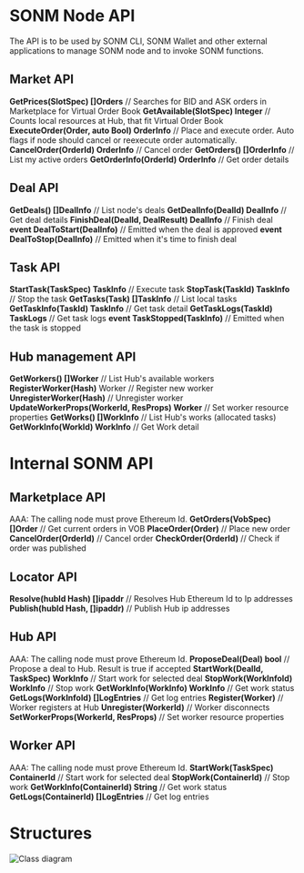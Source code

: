 # SONM Node API
The API is to be used by SONM CLI, SONM Wallet and other external applications to manage SONM node and to invoke SONM functions.
## Market API
**GetPrices(SlotSpec) []Orders** // Searches for BID and ASK orders in Marketplace for Virtual Order Book
**GetAvailable(SlotSpec) Integer** // Counts local resources at Hub, that fit Virtual Order Book
**ExecuteOrder(Order, auto Bool) OrderInfo** // Place and execute order. Auto flags if node should cancel or reexecute order automatically.
**CancelOrder(OrderId) OrderInfo** // Cancel order
**GetOrders() []OrderInfo** // List my active orders
**GetOrderInfo(OrderId) OrderInfo** // Get order details
## Deal API
**GetDeals() []DealInfo** // List node's deals
**GetDealInfo(DealId) DealInfo** // Get deal details
**FinishDeal(DealId, DealResult) DealInfo** // Finish deal
**event DealToStart(DealInfo)** // Emitted when the deal is approved
**event DealToStop(DealInfo)** // Emitted when it's time to finish deal
## Task API
**StartTask(TaskSpec) TaskInfo** // Execute task
**StopTask(TaskId) TaskInfo** // Stop the task
**GetTasks(Task) []TaskInfo** // List local tasks
**GetTaskInfo(TaskId) TaskInfo** // Get task detail
**GetTaskLogs(TaskId) TaskLogs** // Get task logs
**event TaskStopped(TaskInfo)** // Emitted when the task is stopped
## Hub management API
**GetWorkers() []Worker** // List Hub's available workers
**RegisterWorker(Hash)** Worker // Register new worker
**UnregisterWorker(Hash)** // Unregister worker
**UpdateWorkerProps(WorkerId, ResProps) Worker** // Set worker resource properties
**GetWorks() []WorkInfo** // List Hub's works (allocated tasks)
**GetWorkInfo(WorkId) WorkInfo** // Get Work detail
# Internal SONM API
## Marketplace API
AAA: The calling node must prove Ethereum Id.
**GetOrders(VobSpec) []Order** // Get current orders in VOB
**PlaceOrder(Order)** // Place new order
**CancelOrder(OrderId)** // Cancel order
**CheckOrder(OrderId)** // Check if order was published
## Locator API
**Resolve(hubId Hash) []ipaddr** // Resolves Hub Ethereum Id to Ip addresses
**Publish(hubId Hash, []ipaddr)** // Publish Hub ip addresses
## Hub API
AAA: The calling node must prove Ethereum Id.
**ProposeDeal(Deal) bool** // Propose a deal to Hub. Result is true if accepted
**StartWork(DealId, TaskSpec) WorkInfo** // Start work for selected deal
**StopWork(WorkInfoId) WorkInfo** // Stop work
**GetWorkInfo(WorkInfo) WorkInfo** // Get work status
**GetLogs(WorkInfoId) []LogEntries** // Get log entries
**Register(Worker)** // Worker registers at Hub
**Unregister(WorkerId)** // Worker disconnects
**SetWorkerProps(WorkerId, ResProps)** // Set worker resource properties
## Worker API
AAA: The calling node must prove Ethereum Id.
**StartWork(TaskSpec) ContainerId** // Start work for selected deal
**StopWork(ContainerId)** // Stop work
**GetWorkInfo(ContainerId) String** // Get work status
**GetLogs(ContainerId) []LogEntries** // Get log entries
# Structures
![Class diagram](http://www.plantuml.com/plantuml/png/dLD1Rjim4Bpx5OiS0-lGUn70IT36A507IO4UWXneSIqJbaY2N2Km0lqbRydBkgGaKegTIqyMb-RCxCnkMGlluG7zeyKItXOVxr3Q5dQr4HGEJZJvuCauKM4kQAHNumwvKF5RfGahT0k0qcYD9IcZ0NNRmDjlet49cvOgetIrXBKkJSDVNNXhdR4UziBldpmvhZuFkDsYZ2eVQqDPfYVXw9P02a9I3OOQQlcficsFw1u4CHmqp7wCJrjhQtLQhz10JnrRnsHCah1n4jt7Uo-0vIHDYMijuOvRcD9CIjQf4ZCX7IqErbmhkLpvGpUdMkkTuNO1J3mDG12QfzQFhkBh4bRiymkR-qDfvVSeE_wNH56lfOUdvyjR_apGuH1HjqfcJE4FNn3SiwynhvNba5vGJccce4bkptmUZ6CsFc3S64rEbDIB9UOFKd-sIYRGFrmS8eTP802g2QCun0LW1O-gXqROSNhobN4KaCV1x1OJz2HPIOZKB3SGZinVUt76yC-99oD6_mVYlxmqw4RQNpmCl2o2f_z6MB5LjIA5_gJZcOxDRbUhk4qw_0Rsi8enx00V-feJdkaqUFv_dSvcVTuc35BYVUYDLSHXXgAuX8jl5tbfqaQFDsEpUVYBugfVXKLAQ_np4fv6xtjHf51pDKEaKdWUoZ6MA7hESrPKCl54mEJcQWZt7m00)
